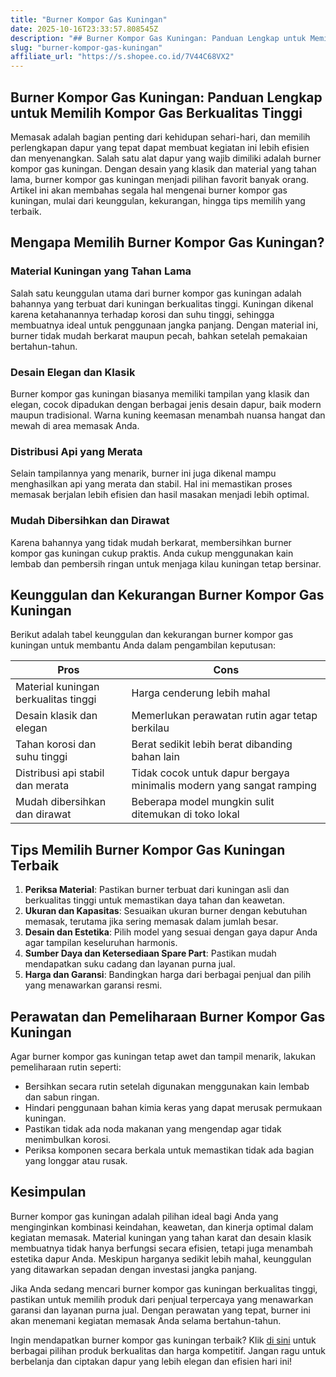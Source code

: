 ```yaml
---
title: "Burner Kompor Gas Kuningan"
date: 2025-10-16T23:33:57.808545Z
description: "## Burner Kompor Gas Kuningan: Panduan Lengkap untuk Memilih Kompor Gas Berkualitas Tinggi..."
slug: "burner-kompor-gas-kuningan"
affiliate_url: "https://s.shopee.co.id/7V44C68VX2"
---
```

## Burner Kompor Gas Kuningan: Panduan Lengkap untuk Memilih Kompor Gas Berkualitas Tinggi

Memasak adalah bagian penting dari kehidupan sehari-hari, dan memilih perlengkapan dapur yang tepat dapat membuat kegiatan ini lebih efisien dan menyenangkan. Salah satu alat dapur yang wajib dimiliki adalah burner kompor gas kuningan. Dengan desain yang klasik dan material yang tahan lama, burner kompor gas kuningan menjadi pilihan favorit banyak orang. Artikel ini akan membahas segala hal mengenai burner kompor gas kuningan, mulai dari keunggulan, kekurangan, hingga tips memilih yang terbaik.

## Mengapa Memilih Burner Kompor Gas Kuningan?

### Material Kuningan yang Tahan Lama

Salah satu keunggulan utama dari burner kompor gas kuningan adalah bahannya yang terbuat dari kuningan berkualitas tinggi. Kuningan dikenal karena ketahanannya terhadap korosi dan suhu tinggi, sehingga membuatnya ideal untuk penggunaan jangka panjang. Dengan material ini, burner tidak mudah berkarat maupun pecah, bahkan setelah pemakaian bertahun-tahun.

### Desain Elegan dan Klasik

Burner kompor gas kuningan biasanya memiliki tampilan yang klasik dan elegan, cocok dipadukan dengan berbagai jenis desain dapur, baik modern maupun tradisional. Warna kuning keemasan menambah nuansa hangat dan mewah di area memasak Anda.

### Distribusi Api yang Merata

Selain tampilannya yang menarik, burner ini juga dikenal mampu menghasilkan api yang merata dan stabil. Hal ini memastikan proses memasak berjalan lebih efisien dan hasil masakan menjadi lebih optimal.

### Mudah Dibersihkan dan Dirawat

Karena bahannya yang tidak mudah berkarat, membersihkan burner kompor gas kuningan cukup praktis. Anda cukup menggunakan kain lembab dan pembersih ringan untuk menjaga kilau kuningan tetap bersinar.

## Keunggulan dan Kekurangan Burner Kompor Gas Kuningan

Berikut adalah tabel keunggulan dan kekurangan burner kompor gas kuningan untuk membantu Anda dalam pengambilan keputusan:

| **Pros**                                   | **Cons**                                    |
|--------------------------------------------|--------------------------------------------|
| Material kuningan berkualitas tinggi      | Harga cenderung lebih mahal               |
| Desain klasik dan elegan                  | Memerlukan perawatan rutin agar tetap berkilau |
| Tahan korosi dan suhu tinggi             | Berat sedikit lebih berat dibanding bahan lain |
| Distribusi api stabil dan merata        | Tidak cocok untuk dapur bergaya minimalis modern yang sangat ramping |
| Mudah dibersihkan dan dirawat            | Beberapa model mungkin sulit ditemukan di toko lokal |

## Tips Memilih Burner Kompor Gas Kuningan Terbaik

1. **Periksa Material**: Pastikan burner terbuat dari kuningan asli dan berkualitas tinggi untuk memastikan daya tahan dan keawetan.
2. **Ukuran dan Kapasitas**: Sesuaikan ukuran burner dengan kebutuhan memasak, terutama jika sering memasak dalam jumlah besar.
3. **Desain dan Estetika**: Pilih model yang sesuai dengan gaya dapur Anda agar tampilan keseluruhan harmonis.
4. **Sumber Daya dan Ketersediaan Spare Part**: Pastikan mudah mendapatkan suku cadang dan layanan purna jual.
5. **Harga dan Garansi**: Bandingkan harga dari berbagai penjual dan pilih yang menawarkan garansi resmi.

## Perawatan dan Pemeliharaan Burner Kompor Gas Kuningan

Agar burner kompor gas kuningan tetap awet dan tampil menarik, lakukan pemeliharaan rutin seperti:

- Bersihkan secara rutin setelah digunakan menggunakan kain lembab dan sabun ringan.
- Hindari penggunaan bahan kimia keras yang dapat merusak permukaan kuningan.
- Pastikan tidak ada noda makanan yang mengendap agar tidak menimbulkan korosi.
- Periksa komponen secara berkala untuk memastikan tidak ada bagian yang longgar atau rusak.

## Kesimpulan

Burner kompor gas kuningan adalah pilihan ideal bagi Anda yang menginginkan kombinasi keindahan, keawetan, dan kinerja optimal dalam kegiatan memasak. Material kuningan yang tahan karat dan desain klasik membuatnya tidak hanya berfungsi secara efisien, tetapi juga menambah estetika dapur Anda. Meskipun harganya sedikit lebih mahal, keunggulan yang ditawarkan sepadan dengan investasi jangka panjang.

Jika Anda sedang mencari burner kompor gas kuningan berkualitas tinggi, pastikan untuk memilih produk dari penjual terpercaya yang menawarkan garansi dan layanan purna jual. Dengan perawatan yang tepat, burner ini akan menemani kegiatan memasak Anda selama bertahun-tahun.

Ingin mendapatkan burner kompor gas kuningan terbaik? Klik [di sini](https://s.shopee.co.id/7V44C68VX2) untuk berbagai pilihan produk berkualitas dan harga kompetitif. Jangan ragu untuk berbelanja dan ciptakan dapur yang lebih elegan dan efisien hari ini!